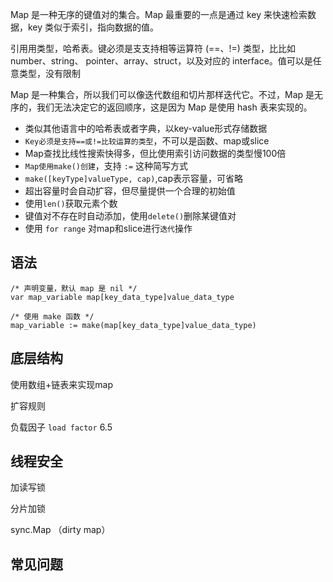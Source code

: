 Map 是一种无序的键值对的集合。Map 最重要的一点是通过 key 来快速检索数据，key 类似于索引，指向数据的值。



引⽤用类型，哈希表。键必须是⽀支持相等运算符 (==、!=) 类型，⽐比如 number、string、
pointer、array、struct，以及对应的 interface。值可以是任意类型，没有限制



Map 是一种集合，所以我们可以像迭代数组和切片那样迭代它。不过，Map 是无序的，我们无法决定它的返回顺序，这是因为 Map 是使用 hash 表来实现的。



- 类似其他语言中的哈希表或者字典，以key-value形式存储数据
- `Key必须是支持==或!=比较运算的类型`，不可以是函数、map或slice
- Map查找比线性搜索快得多，但比使用索引访问数据的类型慢100倍
- `Map使用make()创建`，支持 `:=` 这种简写方式
- `make([keyType]valueType, cap)`,cap表示容量，可省略
- 超出容量时会自动扩容，但尽量提供一个合理的初始值
- 使用`len()`获取元素个数
- 键值对不存在时自动添加，使用`delete()`删除某键值对
- 使用 `for range` 对map和slice进行`迭代`操作



## 语法

```
/* 声明变量，默认 map 是 nil */
var map_variable map[key_data_type]value_data_type

/* 使用 make 函数 */
map_variable := make(map[key_data_type]value_data_type)
```



## 底层结构

使用数组+链表来实现map

扩容规则

负载因子 `load factor` 6.5



## 线程安全

加读写锁 

分片加锁

sync.Map （dirty map）



## 常见问题

